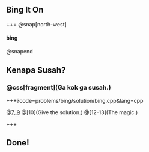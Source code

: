 ## Bing It On

+++
@snap[north-west]
#### bing
@snapend

## Kenapa Susah?
### @css[fragment](Ga kok ga susah.)

+++?code=problems/bing/solution/bing.cpp&lang=cpp

@[7, 9](Reading.)
@[10](Give the solution.)
@[12-13](The magic.)

+++

## Done!

